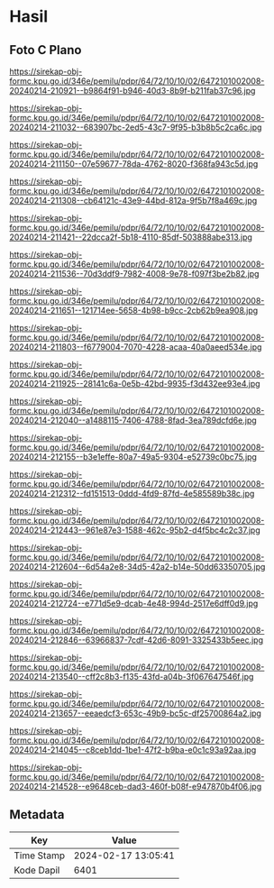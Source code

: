 # Hasil

## Foto C Plano

https://sirekap-obj-formc.kpu.go.id/346e/pemilu/pdpr/64/72/10/10/02/6472101002008-20240214-210921--b9864f91-b946-40d3-8b9f-b211fab37c96.jpg

https://sirekap-obj-formc.kpu.go.id/346e/pemilu/pdpr/64/72/10/10/02/6472101002008-20240214-211032--683907bc-2ed5-43c7-9f95-b3b8b5c2ca6c.jpg

https://sirekap-obj-formc.kpu.go.id/346e/pemilu/pdpr/64/72/10/10/02/6472101002008-20240214-211150--07e59677-78da-4762-8020-f368fa943c5d.jpg

https://sirekap-obj-formc.kpu.go.id/346e/pemilu/pdpr/64/72/10/10/02/6472101002008-20240214-211308--cb64121c-43e9-44bd-812a-9f5b7f8a469c.jpg

https://sirekap-obj-formc.kpu.go.id/346e/pemilu/pdpr/64/72/10/10/02/6472101002008-20240214-211421--22dcca2f-5b18-4110-85df-503888abe313.jpg

https://sirekap-obj-formc.kpu.go.id/346e/pemilu/pdpr/64/72/10/10/02/6472101002008-20240214-211536--70d3ddf9-7982-4008-9e78-f097f3be2b82.jpg

https://sirekap-obj-formc.kpu.go.id/346e/pemilu/pdpr/64/72/10/10/02/6472101002008-20240214-211651--121714ee-5658-4b98-b9cc-2cb62b9ea908.jpg

https://sirekap-obj-formc.kpu.go.id/346e/pemilu/pdpr/64/72/10/10/02/6472101002008-20240214-211803--f6779004-7070-4228-acaa-40a0aeed534e.jpg

https://sirekap-obj-formc.kpu.go.id/346e/pemilu/pdpr/64/72/10/10/02/6472101002008-20240214-211925--28141c6a-0e5b-42bd-9935-f3d432ee93e4.jpg

https://sirekap-obj-formc.kpu.go.id/346e/pemilu/pdpr/64/72/10/10/02/6472101002008-20240214-212040--a1488115-7406-4788-8fad-3ea789dcfd6e.jpg

https://sirekap-obj-formc.kpu.go.id/346e/pemilu/pdpr/64/72/10/10/02/6472101002008-20240214-212155--b3e1effe-80a7-49a5-9304-e52739c0bc75.jpg

https://sirekap-obj-formc.kpu.go.id/346e/pemilu/pdpr/64/72/10/10/02/6472101002008-20240214-212312--fd151513-0ddd-4fd9-87fd-4e585589b38c.jpg

https://sirekap-obj-formc.kpu.go.id/346e/pemilu/pdpr/64/72/10/10/02/6472101002008-20240214-212443--961e87e3-1588-462c-95b2-d4f5bc4c2c37.jpg

https://sirekap-obj-formc.kpu.go.id/346e/pemilu/pdpr/64/72/10/10/02/6472101002008-20240214-212604--6d54a2e8-34d5-42a2-b14e-50dd63350705.jpg

https://sirekap-obj-formc.kpu.go.id/346e/pemilu/pdpr/64/72/10/10/02/6472101002008-20240214-212724--e771d5e9-dcab-4e48-994d-2517e6dff0d9.jpg

https://sirekap-obj-formc.kpu.go.id/346e/pemilu/pdpr/64/72/10/10/02/6472101002008-20240214-212846--63966837-7cdf-42d6-8091-3325433b5eec.jpg

https://sirekap-obj-formc.kpu.go.id/346e/pemilu/pdpr/64/72/10/10/02/6472101002008-20240214-213540--cff2c8b3-f135-43fd-a04b-3f067647546f.jpg

https://sirekap-obj-formc.kpu.go.id/346e/pemilu/pdpr/64/72/10/10/02/6472101002008-20240214-213657--eeaedcf3-653c-49b9-bc5c-df25700864a2.jpg

https://sirekap-obj-formc.kpu.go.id/346e/pemilu/pdpr/64/72/10/10/02/6472101002008-20240214-214045--c8ceb1dd-1be1-47f2-b9ba-e0c1c93a92aa.jpg

https://sirekap-obj-formc.kpu.go.id/346e/pemilu/pdpr/64/72/10/10/02/6472101002008-20240214-214528--e9648ceb-dad3-460f-b08f-e947870b4f06.jpg


## Metadata

| Key        | Value               |
| ---------- | ------------------- |
| Time Stamp | 2024-02-17 13:05:41 |
| Kode Dapil | 6401                |



